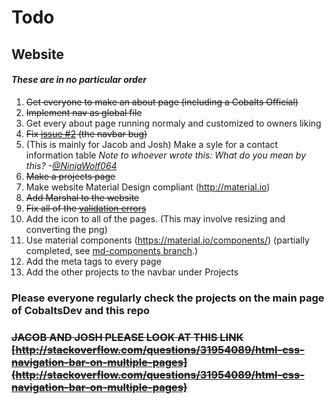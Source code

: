 # Todo  
   ## Website  
   #### *These are in no particular order*
       
   1. ~~Get everyone to make an about page (including a Cobalts Official)~~
   2. ~~Implement nav as global file~~
   3. Get every about page running normaly and customized to owners liking  
   4. ~~Fix [issue #2](https://github.com/CobaltsDev/CobaltsDev.github.io/issues/2) (the navbar bug)~~
   5. (This is mainly for Jacob and Josh) Make a syle for a contact information table *Note to whoever wrote this: What do you mean by this? -[@NinjaWolf064](https://github.com/NinjaWolf064)*  
   6. ~~Make a projects page~~
   7. Make website Material Design compliant (http://material.io)
   8. ~~Add Marshal to the website~~
   9. ~~Fix all of the [validation errors](https://validator.w3.org/nu/?doc=https%3A%2F%2Fcobalts.net%2F)~~
   10. Add the icon to all of the pages. (This may involve resizing and converting the png)
   11. Use material components (https://material.io/components/) (partially completed, see [md-components branch](https://github.com/CobaltsDev/CobaltsDev.github.io/tree/md-components).)
   12. Add the meta tags to every page
   13. Add the other projects to the navbar under Projects
### Please everyone regularly check the projects on the main page of CobaltsDev and this repo 
 
### ~~JACOB AND JOSH PLEASE LOOK AT THIS LINK [http://stackoverflow.com/questions/31954089/html-css-navigation-bar-on-multiple-pages](http://stackoverflow.com/questions/31954089/html-css-navigation-bar-on-multiple-pages)~~
